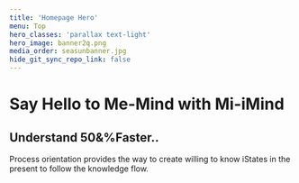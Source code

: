 ```yaml
---
title: 'Homepage Hero'
menu: Top
hero_classes: 'parallax text-light'
hero_image: banner2q.png
media_order: seasunbanner.jpg
hide_git_sync_repo_link: false
---
```


# Say Hello to Me-Mind with Mi-iMind
## Understand 50&%Faster..

Process orientation provides the way to create willing to know iStates in the present to follow the knowledge flow.







